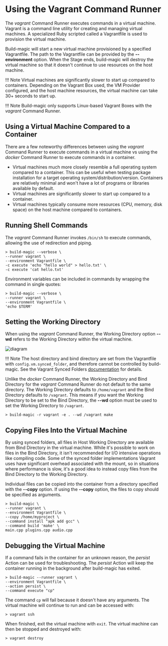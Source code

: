 # Using the Vagrant Command Runner

The *vagrant* Command Runner executes commands in a virtual machine. Vagrant is a command line utility for creating and managing virtual machines. A specialized Ruby scripted called a Vagrantfile is used to provision the virtual machine.

Build-magic will start a new virtual machine provisioned by a specified Vagrantfile. The path to the Vagrantfile can be provided by the **--environment** option. When the Stage ends, build-magic will destroy the virtual machine so that it doesn't continue to use resources on the host machine.

!!! Note
    Virtual machines are significantly slower to start up compared to containers. Depending on the Vagrant Box used, the VM Provider configured, and the host machine resources, the virtual machine can take 30+ seconds to start up.

!!! Note
    Build-magic only supports Linux-based Vagrant Boxes with the *vagrant* Command Runner.

## Using a Virtual Machine Compared to a Container

There are a few noteworthy differences between using the *vagrant* Command Runner to execute commands in a virtual machine vs using the *docker* Command Runner to execute commands in a container.

* Virtual machines much more closely resemble a full operating system compared to a container. This can be useful when testing package installation for a target operating system/distribution/version. Containers are relatively minimal and won't have a lot of programs or libraries available by default.
* Virtual machines are significantly slower to start up compared to a container.
* Virtual machines typically consume more resources (CPU, memory, disk space) on the host machine compared to containers.

## Running Shell Commands

The *vagrant* Command Runner invokes `/bin/sh` to execute commands, allowing the use of redirection and piping.

```text
> build-magic --verbose \
--runner vagrant \
--environment Vagrantfile \
-c execute 'echo "hello world" > hello.txt' \
-c execute 'cat hello.txt'
```

Environment variables can be included in commands by wrapping the command in single quotes:

```text
> build-magic --verbose \
--runner vagrant \
--environment Vagrantfile \
'echo $TERM'
```

## Setting the Working Directory

When using the *vagrant* Command Runner, the Working Directory option **--wd** refers to the Working Directory within the virtual machine.

![diagram](https://mermaid.ink/img/eyJjb2RlIjoiZ3JhcGggTFJcbiAgICBzdWJncmFwaCBIb3N0XG4gICAgYShIb3N0IFdvcmtpbmcgRGlyZWN0b3J5KVxuICAgIGVuZFxuICAgIHN1YmdyYXBoIFZpcnR1YWwgTWFjaGluZVxuICAgIGIoQmluZCBEaXJlY3RvcnkpXG4gICAgYyhXb3JraW5nIERpcmVjdG9yeSlcbiAgICBiIC0tPiBjXG4gICAgZW5kXG4gICAgYSAtLT4gYiIsIm1lcm1haWQiOnt9LCJ1cGRhdGVFZGl0b3IiOmZhbHNlfQ)

!!! Note
    The host directory and bind directory are set from the Vagrantfile with `config.vm.synced_folder`, and therefore cannot be controlled by build-magic. See the Vagrant Synced Folders [documentation](https://www.vagrantup.com/docs/synced-folders) for details.

Unlike the *docker* Command Runner, the Working Directory and Bind Directory for the *vagrant* Command Runner do not default to the same directory. The Working Directory defaults to `/home/vagrant` and the Bind Directory defaults to `/vagrant`. This means if you want the Working Directory to be set to the Bind Directory, the **--wd** option must be used to set the Working Directory to `/vagrant`.

```text
> build-magic -r vagrant -e . --wd /vagrant make
```

## Copying Files Into the Virtual Machine

By using synced folders, all files in Host Working Directory are available from Bind Directory in the virtual machine. While it's possible to work on files in the Bind Directory, it isn't recommended for I/O intensive operations like compiling code. Some of the synced folder implementations Vagrant uses have significant overhead associated with the mount, so in situations where performance is slow, it's a good idea to instead copy files from the Bind Directory to the Working Directory.

Individual files can be copied into the container from a directory specified with the **--copy** option. If using the **--copy** option, the files to copy should be specified as arguments.

```text
> build-magic \
--runner vagrant \
--environment Vagrantfile \
--copy /home/myproject \
--command install "apk add gcc" \
--command build 'make' \
main.cpp plugins.cpp audio.cpp
```

## Debugging the Virtual Machine

If a command fails in the container for an unknown reason, the *persist* Action can be used for troubleshooting. The *persist* Action will keep the container running in the background after build-magic has exited.

```text
> build-magic --runner vagrant \
--environment Vagrantfile \
--action persist \
--command execute "cp"
```

The command `cp` will fail because it doesn't have any arguments. The virtual machine will continue to run and can be accessed with:

```text
> vagrant ssh
```

When finished, exit the virtual machine with `exit`. The virtual machine can then be stopped and destroyed with:

```text
> vagrant destroy
```
